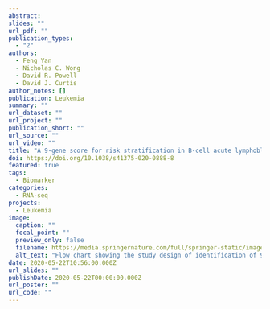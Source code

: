 ```yaml
---
abstract:
slides: ""
url_pdf: ""
publication_types:
  - "2"
authors:
  - Feng Yan
  - Nicholas C. Wong
  - David R. Powell
  - David J. Curtis
author_notes: []
publication: Leukemia
summary: ""
url_dataset: ""
url_project: ""
publication_short: ""
url_source: ""
url_video: ""
title: "A 9-gene score for risk stratification in B-cell acute lymphoblastic leukemia"
doi: https://doi.org/10.1038/s41375-020-0888-8
featured: true
tags:
  - Biomarker
categories:
  - RNA-seq
projects:
  - Leukemia
image:
  caption: ""
  focal_point: ""
  preview_only: false
  filename: https://media.springernature.com/full/springer-static/image/art%3A10.1038%2Fs41375-020-0888-8/MediaObjects/41375_2020_888_Fig1_HTML.png?as=webp
  alt_text: "Flow chart showing the study design of identification of 9-gene LRC score and validation in independent datasets."
date: 2020-05-22T10:56:00.000Z
url_slides: ""
publishDate: 2020-05-22T00:00:00.000Z
url_poster: ""
url_code: ""
---
```

